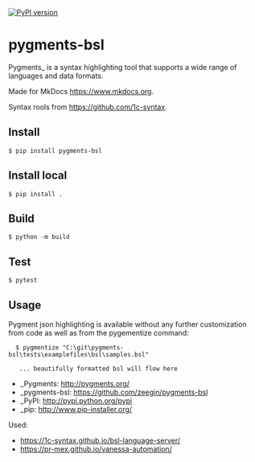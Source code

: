 [![PyPI version](https://badge.fury.io/py/pygments-bsl.svg)](https://badge.fury.io/py/pygments-bsl)

pygments-bsl
=============

Pygments_ is a syntax highlighting tool that supports a wide range of
languages and data formats.

Made for MkDocs https://www.mkdocs.org.

Syntax rools from https://github.com/1c-syntax.

Install
--------

```
$ pip install pygments-bsl
```

Install local
--------
```
$ pip install .
```

Build
------

```
$ python -m build
```

Test
------

```
$ pytest

```

Usage
-------

Pygment json highlighting is available without any further customization from code as well
as from the pygementize command:

```
  $ pygmentize "C:\git\pygments-bsl\tests\examplefiles\bsl\samples.bsl"

   ... beautifully formatted bsl will flow here
```

- _Pygments: http://pygments.org/
- _pygments-bsl: https://github.com/zeegin/pygments-bsl
- _PyPI: http://pypi.python.org/pypi
- _pip: http://www.pip-installer.org/

Used:
- https://1c-syntax.github.io/bsl-language-server/
- https://pr-mex.github.io/vanessa-automation/